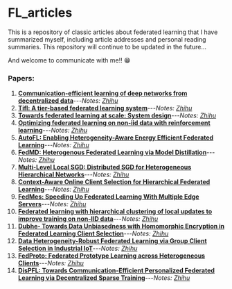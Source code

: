 # FL_articles

This is a repository of classic articles about federated learning that I have summarized myself, including article addresses and personal reading summaries. This repository will continue to be updated in the future...

And welcome to communicate with me!! 😁

### Papers:

1. **[Communication-efficient learning of deep networks from decentralized data](http://proceedings.mlr.press/v54/mcmahan17a/mcmahan17a.pdf)**---*Notes: [Zhihu](https://zhuanlan.zhihu.com/p/445458807)*
2. **[Tifl: A tier-based federated learning system](https://arxiv.org/pdf/2001.09249.pdf?ref=https://githubhelp.com)**---*Notes: [Zhihu](https://zhuanlan.zhihu.com/p/447913988)*
3. **[Towards federated learning at scale: System design](https://proceedings.mlsys.org/paper/2019/file/bd686fd640be98efaae0091fa301e613-Paper.pdf)**---*Notes: [Zhihu](https://zhuanlan.zhihu.com/p/450993635)*
4. **[Optimizing federated learning on non-iid data with reinforcement learning](https://ieeexplore.ieee.org/abstract/document/9155494)**---*Notes: [Zhihu](https://zhuanlan.zhihu.com/p/458716656)*
5. **[AutoFL: Enabling Heterogeneity-Aware Energy Efficient Federated Learning](https://arxiv.org/pdf/2107.08147.pdf)**---*Notes: [Zhihu](https://zhuanlan.zhihu.com/p/458692228)*
6. **[FedMD: Heterogenous Federated Learning via Model Distillation](https://arxiv.org/pdf/1910.03581.pdf)**---*Notes: [Zhihu](https://zhuanlan.zhihu.com/p/461482014)*
7. **[Multi-Level Local SGD: Distributed SGD for Heterogeneous Hierarchical Networks](https://openreview.net/forum?id=C70cp4Cn32)**---*Notes: [Zhihu](https://zhuanlan.zhihu.com/p/482139548)*
8. **[Context-Aware Online Client Selection for Hierarchical Federated Learning](https://arxiv.org/abs/2112.00925)**---*Notes: [Zhihu](https://zhuanlan.zhihu.com/p/497034591)*
9. **[FedMes: Speeding Up Federated Learning With Multiple Edge Servers](https://ieeexplore.ieee.org/abstract/document/9562553)**---*Notes: [Zhihu](https://zhuanlan.zhihu.com/p/482131239)*
10. **[Federated learning with hierarchical clustering of local updates to improve training on non-IID data](https://ieeexplore.ieee.org/abstract/document/9207469)**---*Notes: [Zhihu](https://zhuanlan.zhihu.com/p/544835822)*
11. **[Dubhe- Towards Data Unbiasedness with Homomorphic Encryption in Federated Learning Client Selection](https://dl.acm.org/doi/abs/10.1145/3472456.3473513)**---*Notes: [Zhihu](https://zhuanlan.zhihu.com/p/547384043)*
12. **[Data Heterogeneity-Robust Federated Learning via Group Client Selection in Industrial IoT](https://ieeexplore.ieee.org/abstract/document/9741255)**---*Notes: [Zhihu](https://zhuanlan.zhihu.com/p/554958731)*
13. **[FedProto: Federated Prototype Learning across Heterogeneous Clients](https://www.aaai.org/AAAI22Papers/AAAI-6846.YueT.pdf)**---*Notes: [Zhihu](https://zhuanlan.zhihu.com/p/557496174)*
14. **[DisPFL: Towards Communication-Efficient Personalized Federated Learning via Decentralized Sparse Training](https://arxiv.org/abs/2206.00187)**---*Notes: [Zhihu](https://zhuanlan.zhihu.com/p/559215527)*
